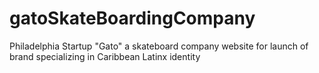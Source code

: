 # gatoSkateBoardingCompany
Philadelphia Startup "Gato" a skateboard company website for launch of brand specializing in Caribbean Latinx identity 
